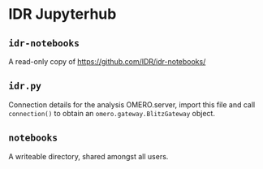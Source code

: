 # IDR Jupyterhub

## `idr-notebooks`

A read-only copy of https://github.com/IDR/idr-notebooks/

## `idr.py`

Connection details for the analysis OMERO.server, import this file and call `connection()` to obtain an `omero.gateway.BlitzGateway` object.

## `notebooks`

A writeable directory, shared amongst all users.
